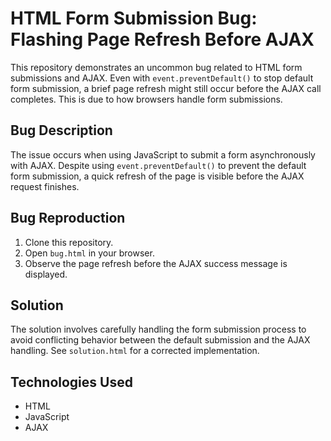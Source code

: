 # HTML Form Submission Bug: Flashing Page Refresh Before AJAX

This repository demonstrates an uncommon bug related to HTML form submissions and AJAX.  Even with `event.preventDefault()` to stop default form submission, a brief page refresh might still occur before the AJAX call completes. This is due to how browsers handle form submissions.

## Bug Description
The issue occurs when using JavaScript to submit a form asynchronously with AJAX. Despite using `event.preventDefault()` to prevent the default form submission, a quick refresh of the page is visible before the AJAX request finishes.

## Bug Reproduction
1. Clone this repository.
2. Open `bug.html` in your browser.
3. Observe the page refresh before the AJAX success message is displayed. 

## Solution
The solution involves carefully handling the form submission process to avoid conflicting behavior between the default submission and the AJAX handling. See `solution.html` for a corrected implementation.

## Technologies Used
- HTML
- JavaScript
- AJAX